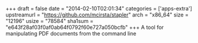 +++
draft = false
date = "2014-02-10T02:01:34"
categories = ['apps-extra']
upstreamurl = "https://github.com/mcirsta/stapler"
arch = "x86_64"
size = "12196"
usize = "78584"
sha1sum = "e643f28af03f0af0ab64f0792f60e727a050bcfb"
+++
A tool for manipulating PDF documents from the command line